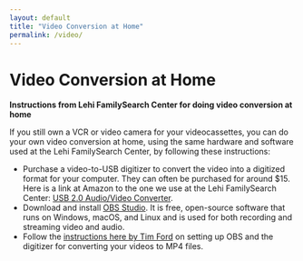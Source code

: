 ```yaml
---
layout: default
title: "Video Conversion at Home"
permalink: /video/
---
```

# Video Conversion at Home

**Instructions from Lehi FamilySearch Center for doing video conversion at home**

If you still own a VCR or video camera for your videocassettes, you can do your own video conversion at home, using the same hardware and software used at the Lehi FamilySearch Center, by following these instructions:

* Purchase a video-to-USB digitizer to convert the video into a digitized format for your computer. They can often be purchased for around $15. Here is a link at Amazon to the one we use at the Lehi FamilySearch Center: [USB 2.0 Audio/Video Converter](https://www.amazon.com/dp/B087TDN2FL).
* Download and install [OBS Studio](https://obsproject.com/). It is free, open-source software that runs on Windows, macOS, and Linux and is used for both recording and streaming video and audio.
* Follow the [instructions here by Tim Ford](https://timfordphoto.com/digitizing-vhs-tapes-using-obs/) on setting up OBS and the digitizer for converting your videos to MP4 files.
